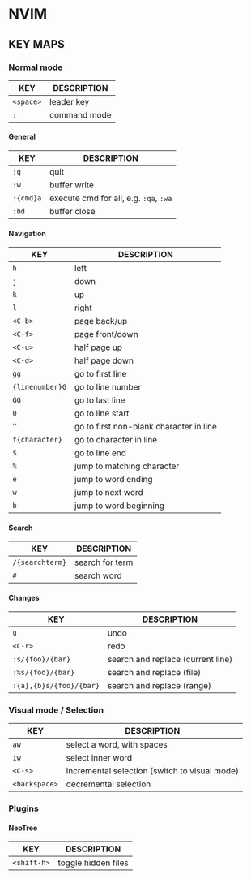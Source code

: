 # NVIM

## KEY MAPS

### Normal mode
|KEY|DESCRIPTION|
|---|-----------|
|`<space>`|leader key|
|`:`|command mode|

#### General
|KEY|DESCRIPTION|
|---|-----------|
|`:q`|quit|
|`:w`|buffer write|
|`:{cmd}a`|execute cmd for all, e.g. `:qa`, `:wa`|
|`:bd`|buffer close|

#### Navigation
|KEY|DESCRIPTION|
|---|-----------|
|`h`|left|
|`j`|down|
|`k`|up|
|`l`|right|
|`<C-b>`|page back/up|
|`<C-f>`|page front/down|
|`<C-u>`|half page up|
|`<C-d>`|half page down|
|`gg`|go to first line|
|`{linenumber}G`|go to line number|
|`GG`|go to last line|
|`0`|go to line start|
|`^`|go to first non-blank character in line|
|`f{character}`|go to character in line|
|`$`|go to line end|
|`%`|jump to matching character|
|`e`|jump to word ending|
|`w`|jump to next word|
|`b`|jump to word beginning|

#### Search
|KEY|DESCRIPTION|
|---|-----------|
|`/{searchterm}`|search for term|
|`#`|search word|

#### Changes
|KEY|DESCRIPTION|
|---|-----------|
|`u`|undo|
|`<C-r>`|redo|
|`:s/{foo}/{bar}`|search and replace (current line)|
|`:%s/{foo}/{bar}`|search and replace (file)|
|`:{a},{b}s/{foo}/{bar}`|search and replace (range)|

### Visual mode / Selection
|KEY|DESCRIPTION|
|---|-----------|
|`aw`|select a word, with spaces|
|`iw`|select inner word|
|`<C-s>`|incremental selection (switch to visual mode)|
|`<backspace>`|decremental selection|

### Plugins

#### NeoTree
|KEY|DESCRIPTION|
|---|-----------|
|`<shift-h>`|toggle hidden files|

